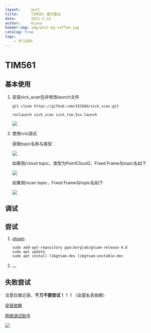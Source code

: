 ```yaml
---
layout:     post
title:      TIM561 激光雷达
date:       2021-2-14
author:     Kiana
header-img: img/post-bg-coffee.jpg
catalog: true
tags:
    - 学习资料
---
```

# TIM561

## 基本使用

1. 安装sick_scan包并修改launch文件

   `git clone https://github.com/SICKAG/sick_scan.git`

   `roslaunch sick_scan sick_tim_5xx.launch`

   ![](https://gitee.com/Kiana-yx/pictures/raw/master/img/202202141008533.png)

2. 使用rviz调试

   获取topic名称与类型：

   ![](https://gitee.com/Kiana-yx/pictures/raw/master/img/202202141006757.png)

   如果用/cloud topic，类型为PointCloud2，Fixed Frame与topic名如下

   ![](https://gitee.com/Kiana-yx/pictures/raw/master/img/202202141045727.png)

   如果用/scan topic，Fixed Frame与topic名如下

   ![](https://gitee.com/Kiana-yx/pictures/raw/master/img/202202141013598.png)

## 调试

## 尝试

1. [gtsam](https://blog.csdn.net/QLeelq/article/details/111368277)

   ```
   sudo add-apt-repository ppa:borglab/gtsam-release-4.0
   sudo apt update
   sudo apt install libgtsam-dev libgtsam-unstable-dev
   ```

2. 。。

## 失败尝试

注意仅做记录，**千万不要尝试！！！**（会莫名丢依赖）

[安装依赖](https://blog.csdn.net/qq_34183232/article/details/119881025)

[网络调试助手](https://blog.csdn.net/thequitesunshine007/article/details/109194871)

![](https://gitee.com/Kiana-yx/pictures/raw/master/img/202202131255041.png)